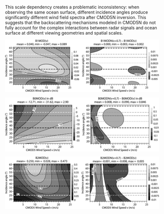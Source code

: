 This scale dependency creates a problematic inconsistency: when observing the same ocean surface, different incidence angles produce significantly different wind field spectra after CMOD5N inversion. This suggests that the backscattering mechanisms modeled in CMOD5N do not fully account for the complex interactions between radar signals and ocean surface at different viewing geometries and spatial scales.

![alt text](images/full-i1520-0426-27-4-721-f05.jpg)

![alt text](images/full-i1520-0426-27-4-721-f04.jpg) 

![alt text](images/full-i1520-0426-27-4-721-f06.jpg)